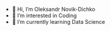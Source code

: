 - 👋 Hi, I’m Oleksandr Novik-Dichko
- 👀 I’m interested in Coding
- 🌱 I’m currently learning Data Science
